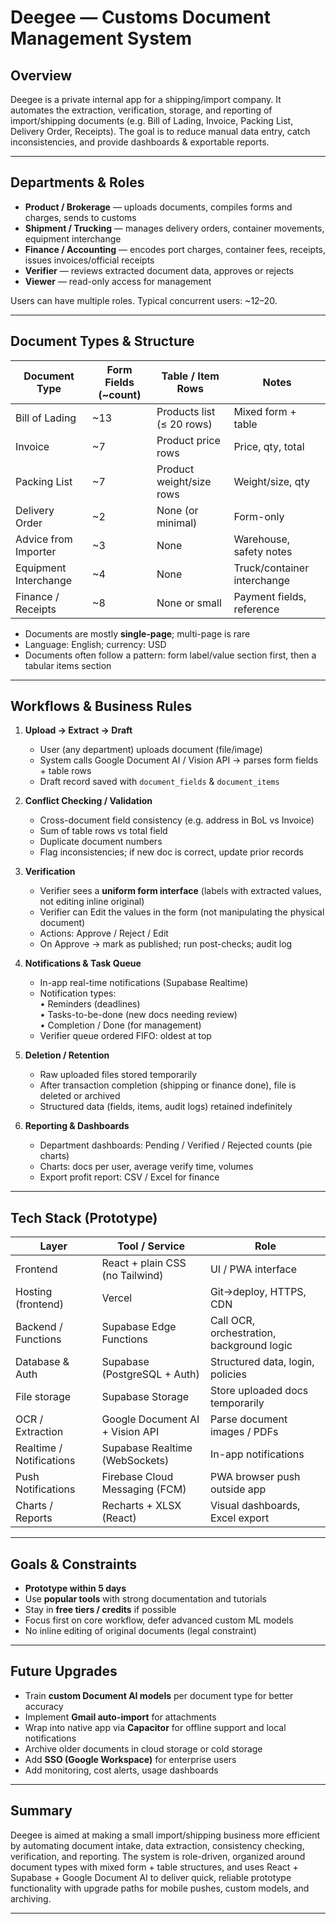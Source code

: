 # Deegee — Customs Document Management System

## Overview  
Deegee is a private internal app for a shipping/import company. It automates the extraction, verification, storage, and reporting of import/shipping documents (e.g. Bill of Lading, Invoice, Packing List, Delivery Order, Receipts). The goal is to reduce manual data entry, catch inconsistencies, and provide dashboards & exportable reports.

---

## Departments & Roles  
- **Product / Brokerage** — uploads documents, compiles forms and charges, sends to customs  
- **Shipment / Trucking** — manages delivery orders, container movements, equipment interchange  
- **Finance / Accounting** — encodes port charges, container fees, receipts, issues invoices/official receipts  
- **Verifier** — reviews extracted document data, approves or rejects  
- **Viewer** — read-only access for management  

Users can have multiple roles. Typical concurrent users: ~12–20.

---

## Document Types & Structure  

| Document Type | Form Fields (~count) | Table / Item Rows | Notes |
|---------------|----------------------|---------------------|-------|
| Bill of Lading | ~13 | Products list (≤ 20 rows) | Mixed form + table |
| Invoice | ~7 | Product price rows | Price, qty, total |
| Packing List | ~7 | Product weight/size rows | Weight/size, qty |
| Delivery Order | ~2 | None (or minimal) | Form-only |
| Advice from Importer | ~3 | None | Warehouse, safety notes |
| Equipment Interchange | ~4 | None | Truck/container interchange |
| Finance / Receipts | ~8 | None or small | Payment fields, reference |

- Documents are mostly **single-page**; multi-page is rare  
- Language: English; currency: USD  
- Documents often follow a pattern: form label/value section first, then a tabular items section  

---

## Workflows & Business Rules  

1. **Upload → Extract → Draft**  
   - User (any department) uploads document (file/image)  
   - System calls Google Document AI / Vision API → parses form fields + table rows  
   - Draft record saved with `document_fields` & `document_items`  

2. **Conflict Checking / Validation**  
   - Cross-document field consistency (e.g. address in BoL vs Invoice)  
   - Sum of table rows vs total field  
   - Duplicate document numbers  
   - Flag inconsistencies; if new doc is correct, update prior records  

3. **Verification**  
   - Verifier sees a **uniform form interface** (labels with extracted values, not editing inline original)  
   - Verifier can Edit the values in the form (not manipulating the physical document)  
   - Actions: Approve / Reject / Edit  
   - On Approve → mark as published; run post-checks; audit log  

4. **Notifications & Task Queue**  
   - In-app real-time notifications (Supabase Realtime)  
   - Notification types:  
     • Reminders (deadlines)  
     • Tasks-to-be-done (new docs needing review)  
     • Completion / Done (for management)  
   - Verifier queue ordered FIFO: oldest at top  

5. **Deletion / Retention**  
   - Raw uploaded files stored temporarily  
   - After transaction completion (shipping or finance done), file is deleted or archived  
   - Structured data (fields, items, audit logs) retained indefinitely  

6. **Reporting & Dashboards**  
   - Department dashboards: Pending / Verified / Rejected counts (pie charts)  
   - Charts: docs per user, average verify time, volumes  
   - Export profit report: CSV / Excel for finance  

---

## Tech Stack (Prototype)  

| Layer | Tool / Service | Role |
|--------|-------------------|------|
| Frontend | React + plain CSS (no Tailwind) | UI / PWA interface |
| Hosting (frontend) | Vercel | Git→deploy, HTTPS, CDN |
| Backend / Functions | Supabase Edge Functions | Call OCR, orchestration, background logic |
| Database & Auth | Supabase (PostgreSQL + Auth) | Structured data, login, policies |
| File storage | Supabase Storage | Store uploaded docs temporarily |
| OCR / Extraction | Google Document AI + Vision API | Parse document images / PDFs |
| Realtime / Notifications | Supabase Realtime (WebSockets) | In-app notifications |
| Push Notifications | Firebase Cloud Messaging (FCM) | PWA browser push outside app |
| Charts / Reports | Recharts + XLSX (React) | Visual dashboards, Excel export |

---

## Goals & Constraints  

- **Prototype within 5 days**  
- Use **popular tools** with strong documentation and tutorials  
- Stay in **free tiers / credits** if possible  
- Focus first on core workflow, defer advanced custom ML models  
- No inline editing of original documents (legal constraint)  

---

## Future Upgrades  

- Train **custom Document AI models** per document type for better accuracy  
- Implement **Gmail auto-import** for attachments  
- Wrap into native app via **Capacitor** for offline support and local notifications  
- Archive older documents in cloud storage or cold storage  
- Add **SSO (Google Workspace)** for enterprise users  
- Add monitoring, cost alerts, usage dashboards  

---

## Summary  

Deegee is aimed at making a small import/shipping business more efficient by automating document intake, data extraction, consistency checking, verification, and reporting. The system is role-driven, organized around document types with mixed form + table structures, and uses React + Supabase + Google Document AI to deliver quick, reliable prototype functionality with upgrade paths for mobile pushes, custom models, and archiving.

---

